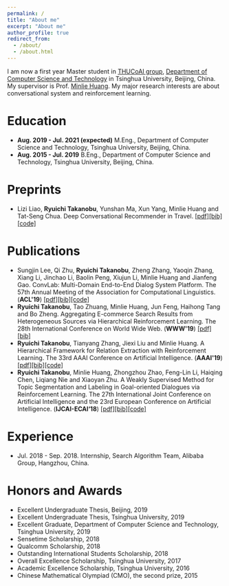```yaml
---
permalink: /
title: "About me"
excerpt: "About me"
author_profile: true
redirect_from: 
  - /about/
  - /about.html
---
```


I am now a first year Master student in [THUCoAI group](http://coai.cs.tsinghua.edu.cn/), [Department of Computer Science and Technology](http://www.cs.tsinghua.edu.cn) in Tsinghua University, Beijing, China. My supervisor is Prof. [Minlie Huang](http://coai.cs.tsinghua.edu.cn/hml/). My major research interests are about conversational system and reinforcement learning.

Education
======
- **Aug. 2019 - Jul. 2021 (expected)**  M.Eng., Department of Computer Science and Technology, Tsinghua University, Beijing, China.
- **Aug. 2015 - Jul. 2019** B.Eng., Department of Computer Science and Technology, Tsinghua University, Beijing, China.

Preprints
======
- Lizi Liao, **Ryuichi Takanobu**, Yunshan Ma, Xun Yang, Minlie Huang and Tat-Seng Chua. Deep Conversational Recommender in Travel. [[pdf]]()[[bib]]()[[code]](https://github.com/truthless11/DCR)

Publications
======
- Sungjin Lee, Qi Zhu, **Ryuichi Takanobu**, Zheng Zhang, Yaoqin Zhang, Xiang Li, Jinchao Li, Baolin Peng, Xiujun Li, Minlie Huang and Jianfeng Gao. ConvLab: Multi-Domain End-to-End Dialog System Platform.  The 57th Annual Meeting of the Association for Computational Linguistics. (**ACL'19**) [[pdf]]()[[bib]]()[[code]](https://github.com/ConvLab/ConvLab)
- **Ryuichi Takanobu**, Tao Zhuang, Minlie Huang, Jun Feng, Haihong Tang and Bo Zheng. Aggregating E-commerce Search Results from Heterogeneous Sources via Hierarchical Reinforcement Learning. The 28th International Conference on World Wide Web. (**WWW'19**) [[pdf]]()[[bib]]()
- **Ryuichi Takanobu**, Tianyang Zhang, Jiexi Liu and Minlie Huang. A Hierarchical Framework for Relation Extraction with Reinforcement Learning. The 33rd AAAI Conference on Artificial Intelligence. (**AAAI'19**) [[pdf]]()[[bib]]()[[code]](https://github.com/truthless11/HRL-RE)
- **Ryuichi Takanobu**, Minlie Huang, Zhongzhou Zhao, Feng-Lin Li, Haiqing Chen, Liqiang Nie and Xiaoyan Zhu. A Weakly Supervised Method for Topic Segmentation and Labeling in Goal-oriented Dialogues via Reinforcement Learning. The 27th International Joint Conference on Artificial Intelligence and the 23rd European Conference on Artificial Intelligence. (**IJCAI-ECAI‘18**) [[pdf]]()[[bib]]()[[code]](https://github.com/truthless11/Topic-Seg-Label)

Experience
======
- Jul. 2018 - Sep. 2018. Internship, Search Algorithm Team, Alibaba Group, Hangzhou, China.

Honors and Awards
======
- Excellent Undergraduate Thesis, Beijing, 2019
- Excellent Undergraduate Thesis, Tsinghua University, 2019
- Excellent Graduate, Department of Computer Science and Technology, Tsinghua University, 2019
- Sensetime Scholarship, 2018
- Qualcomm Scholarship, 2018
- Outstanding International Students Scholarship, 2018
- Overall Excellence Scholarship, Tsinghua University, 2017
- Academic Excellence Scholarship, Tsinghua University, 2016
- Chinese Mathematical Olympiad (CMO), the second prize, 2015